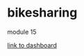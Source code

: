 # bikesharing
 module 15

[link to dashboard](https://public.tableau.com/app/profile/salil.valiaparampil/viz/NewYorkCityCitibikeStorybikesharing/NYCCitibikeStory_1?publish=yes)
